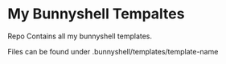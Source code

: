 # My Bunnyshell Tempaltes 

Repo Contains all my bunnyshell templates. 

Files can be found under .bunnyshell/templates/template-name

